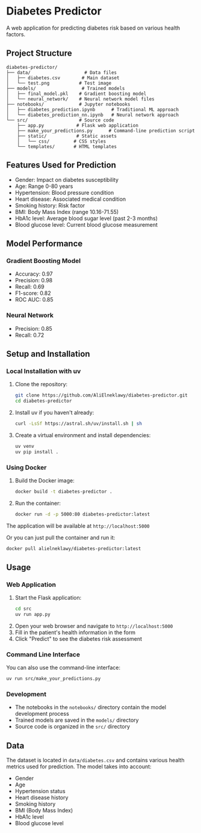 # Diabetes Predictor

A web application for predicting diabetes risk based on various health factors.

## Project Structure

```
diabetes-predictor/
├── data/                    # Data files
│   ├── diabetes.csv        # Main dataset
│   └── test.png           # Test image
├── models/                 # Trained models
│   ├── final_model.pkl    # Gradient boosting model
│   └── neural_network/    # Neural network model files
├── notebooks/             # Jupyter notebooks
│   ├── diabetes_prediction.ipynb      # Traditional ML approach
│   └── diabetes_prediction_nn.ipynb   # Neural network approach
└── src/                   # Source code
    ├── app.py            # Flask web application
    ├── make_your_predictions.py      # Command-line prediction script
    ├── static/           # Static assets
    │   └── css/         # CSS styles
    └── templates/       # HTML templates
```

## Features Used for Prediction

- Gender: Impact on diabetes susceptibility
- Age: Range 0-80 years
- Hypertension: Blood pressure condition
- Heart disease: Associated medical condition
- Smoking history: Risk factor
- BMI: Body Mass Index (range 10.16-71.55)
- HbA1c level: Average blood sugar level (past 2-3 months)
- Blood glucose level: Current blood glucose measurement

## Model Performance

### Gradient Boosting Model
- Accuracy: 0.97
- Precision: 0.98
- Recall: 0.69
- F1-score: 0.82
- ROC AUC: 0.85

### Neural Network
- Precision: 0.85
- Recall: 0.72

## Setup and Installation

### Local Installation with uv

1. Clone the repository:
   ```bash
   git clone https://github.com/AliElneklawy/diabetes-predictor.git
   cd diabetes-predictor
   ```

2. Install uv if you haven't already:
   ```bash
   curl -LsSf https://astral.sh/uv/install.sh | sh
   ```

3. Create a virtual environment and install dependencies:
   ```bash
   uv venv
   uv pip install .
   ```

### Using Docker

1. Build the Docker image:
   ```bash
   docker build -t diabetes-predictor .
   ```

2. Run the container:
   ```bash
   docker run -d -p 5000:80 diabetes-predictor:latest
   ```

The application will be available at `http://localhost:5000`

Or you can just pull the container and run it:
```bash
docker pull alielneklawy/diabetes-predictor:latest
```


## Usage

### Web Application
1. Start the Flask application:
   ```bash
   cd src
   uv run app.py
   ```
2. Open your web browser and navigate to `http://localhost:5000`
3. Fill in the patient's health information in the form
4. Click "Predict" to see the diabetes risk assessment

### Command Line Interface
You can also use the command-line interface:
```bash
uv run src/make_your_predictions.py
```

### Development
- The notebooks in the `notebooks/` directory contain the model development process
- Trained models are saved in the `models/` directory
- Source code is organized in the `src/` directory

## Data

The dataset is located in `data/diabetes.csv` and contains various health metrics used for prediction. The model takes into account:

- Gender
- Age
- Hypertension status
- Heart disease history
- Smoking history
- BMI (Body Mass Index)
- HbA1c level
- Blood glucose level
